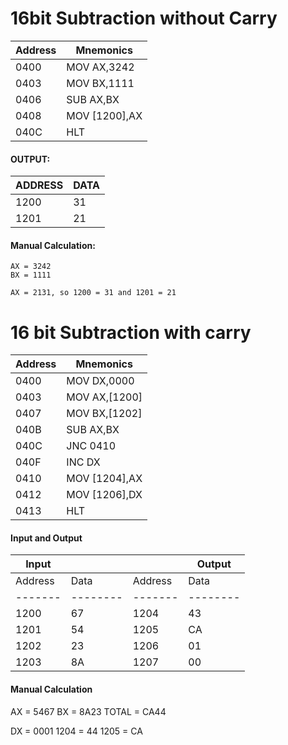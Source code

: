 # 16bit Subtraction without Carry

| Address | Mnemonics |
|---------|-----------|
| 0400 | MOV AX,3242|
| 0403 | MOV BX,1111|
| 0406|SUB AX,BX|
|0408|MOV [1200],AX|
040C |HLT


#### OUTPUT:
| ADDRESS|DATA|
|---------|-----------|
1200 | 31
1201|21

#### Manual Calculation:

```
AX = 3242
BX = 1111

AX = 2131, so 1200 = 31 and 1201 = 21
```

# 16 bit Subtraction with carry


| Address | Mnemonics |
|---------|-----------|
| 0400 | MOV DX,0000|
| 0403 | MOV AX,[1200]|
| 0407 | MOV BX,[1202]|
| 040B|SUB AX,BX|
|040C|JNC 0410|
040F |INC DX
0410|MOV [1204],AX
0412|MOV [1206],DX
0413|HLT

#### Input and Output

| Input ||| Output |
|-------|--------|-------|--------|
| Address | Data | Address | Data |
|-------|--------|-------|--------|
1200|67 | 1204 | 43
1201 | 54 | 1205 | CA
1202 | 23 | 1206 | 01
1203 | 8A| 1207 | 00

#### Manual Calculation

AX = 5467
BX = 8A23
TOTAL = CA44

DX = 0001
1204 = 44
1205 = CA